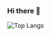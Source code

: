 ### Hi there 👋

![Top Langs](https://github-readme-stats.vercel.app/api/top-langs/?username=jaydolphXX&layout=compact&theme=tokyonight)
